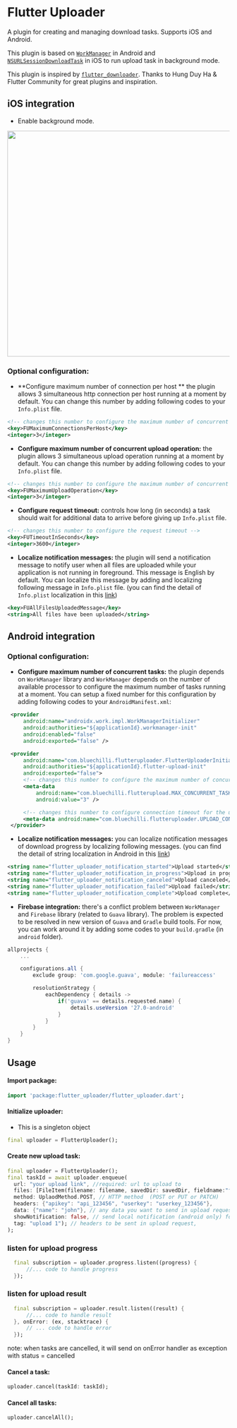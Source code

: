 # Flutter Uploader

A plugin for creating and managing download tasks. Supports iOS and Android.

This plugin is based on [`WorkManager`][1] in Android and [`NSURLSessionDownloadTask`][2] in iOS to run upload task in background mode.

This plugin is inspired by [`flutter_downloader`][5]. Thanks to Hung Duy Ha & Flutter Community for great plugins and inspiration.

## iOS integration

- Enable background mode.

<img width="512" src="https://github.com/hnvn/flutter_downloader/blob/master/screenshot/enable_background_mode.png?raw=true"/>

### Optional configuration:

- **Configure maximum number of connection per host ** the plugin allows 3 simultaneous http connection per host running at a moment by default. You can change this number by adding following codes to your `Info.plist` file.

```xml
<!-- changes this number to configure the maximum number of concurrent tasks -->
<key>FUMaximumConnectionsPerHost</key>
<integer>3</integer>
```

- **Configure maximum number of concurrent upload operation:** the plugin allows 3 simultaneous upload operation running at a moment by default. You can change this number by adding following codes to your `Info.plist` file.

```xml
<!-- changes this number to configure the maximum number of concurrent tasks -->
<key>FUMaximumUploadOperation</key>
<integer>3</integer>
```

- **Configure request timeout:** controls how long (in seconds) a task should wait for additional data to arrive before giving up `Info.plist` file.

```xml
<!-- changes this number to configure the request timeout -->
<key>FUTimeoutInSeconds</key>
<integer>3600</integer>
```

- **Localize notification messages:** the plugin will send a notification message to notify user when all files are uploaded while your application is not running in foreground. This message is English by default. You can localize this message by adding and localizing following message in `Info.plist` file. (you can find the detail of `Info.plist` localization in this [link][3])

```xml
<key>FUAllFilesUploadedMessage</key>
<string>All files have been uploaded</string>
```

## Android integration

### Optional configuration:

- **Configure maximum number of concurrent tasks:** the plugin depends on `WorkManager` library and `WorkManager` depends on the number of available processor to configure the maximum number of tasks running at a moment. You can setup a fixed number for this configuration by adding following codes to your `AndroidManifest.xml`:

```xml
 <provider
     android:name="androidx.work.impl.WorkManagerInitializer"
     android:authorities="${applicationId}.workmanager-init"
     android:enabled="false"
     android:exported="false" />

 <provider
     android:name="com.bluechilli.flutteruploader.FlutterUploaderInitializer"
     android:authorities="${applicationId}.flutter-upload-init"
     android:exported="false">
     <!-- changes this number to configure the maximum number of concurrent tasks -->
     <meta-data
         android:name="com.bluechilli.flutterupload.MAX_CONCURRENT_TASKS"
         android:value="3" />

     <!-- changes this number to configure connection timeout for the upload http request -->
     <meta-data android:name="com.bluechilli.flutteruploader.UPLOAD_CONNECTION_TIMEOUT_IN_SECONDS" android:value="3600" />
 </provider>
```

- **Localize notification messages:** you can localize notification messages of download progress by localizing following messages. (you can find the detail of string localization in Android in this [link][4])

```xml
<string name="flutter_uploader_notification_started">Upload started</string>
<string name="flutter_uploader_notification_in_progress">Upload in progress</string>
<string name="flutter_uploader_notification_canceled">Upload canceled</string>
<string name="flutter_uploader_notification_failed">Upload failed</string>
<string name="flutter_uploader_notification_complete">Upload complete</string>
```

- **Firebase integration:** there's a conflict problem between `WorkManager` and `Firebase` library (related to `Guava` library). The problem is expected to be resolved in new version of `Guava` and `Gradle` build tools. For now, you can work around it by adding some codes to your `build.gradle` (in `android` folder).

```gradle
allprojects {
    ...

    configurations.all {
        exclude group: 'com.google.guava', module: 'failureaccess'

        resolutionStrategy {
            eachDependency { details ->
                if('guava' == details.requested.name) {
                    details.useVersion '27.0-android'
                }
            }
        }
    }
}

```

## Usage

#### Import package:

```dart
import 'package:flutter_uploader/flutter_uploader.dart';
```

#### Initialize uploader:

- This is a singleton object

```dart
final uploader = FlutterUploader();
```

#### Create new upload task:

```dart
final uploader = FlutterUploader();
final taskId = await uploader.enqueue(
  url: "your upload link", //required: url to upload to
  files: [FileItem(filename: filename, savedDir: savedDir, fieldname:"file")], // required: list of files that you want to upload
  method: UplaodMethod.POST, // HTTP method  (POST or PUT or PATCH)
  headers: {"apikey": "api_123456", "userkey": "userkey_123456"},
  data: {"name": "john"}, // any data you want to send in upload request
  showNotification: false, // send local notification (android only) for upload status
  tag: "upload 1"); // headers to be sent in upload request,
);
```

### listen for upload progress

```dart
  final subscription = uploader.progress.listen((progress) {
      //... code to handle progress
  });
```

### listen for upload result

```dart
  final subscription = uploader.result.listen((result) {
      //... code to handle result
  }, onError: (ex, stacktrace) {
      // ... code to handle error
  });
```

note: when tasks are cancelled, it will send on onError handler as exception with status = cancelled

#### Cancel a task:

```dart
uploader.cancel(taskId: taskId);
```

#### Cancel all tasks:

```dart
uploader.cancelAll();
```

[1]: https://developer.android.com/topic/libraries/architecture/workmanager
[2]: https://developer.apple.com/documentation/foundation/nsurlsessiondownloadtask?language=objc
[3]: https://medium.com/@guerrix/info-plist-localization-ad5daaea732a
[4]: https://developer.android.com/training/basics/supporting-devices/languages
[5]: https://pub.dartlang.org/packages/flutter_downloader
